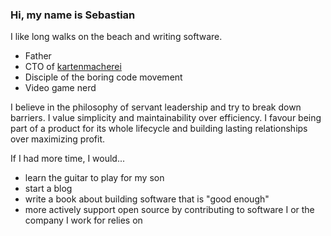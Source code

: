 ### Hi, my name is Sebastian

I like long walks on the beach and writing software.

- Father
- CTO of [kartenmacherei](https://www.celebrate.company/die-kartenmacherei?lang=en)
- Disciple of the boring code movement
- Video game nerd

I believe in the philosophy of servant leadership and try to break down barriers. I value simplicity and maintainability over efficiency. I favour being part of a product for its whole lifecycle and building lasting relationships over maximizing profit.

If I had more time, I would...

- learn the guitar to play for my son
- start a blog
- write a book about building software that is "good enough"
- more actively support open source by contributing to software I or the company I work for relies on

